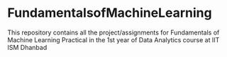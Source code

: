 # FundamentalsofMachineLearning
This repository contains all the project/assignments for Fundamentals of Machine Learning Practical in the 1st year of Data Analytics course at IIT ISM Dhanbad
